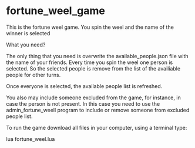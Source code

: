 # fortune_weel_game
This is the fortune weel game. You spin the weel and the name of the winner is selected

What you need?

The only thing that you need is overwrite the available_people.json file with the name of your friends.
Every time you spin the weel one person is selected. So the selected people is remove from the list of the availiable people for other turns.

Once everyone is selected, the available people list is refreshed.

You also may include someone excluded from the game, for instance, in case the person is not present. In this case you need to use the admin_fortune_weell 
program to include or remove someone from excluded people list.

To run the game download all files in your computer, using a terminal type:

lua fortune_weel.lua
